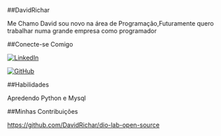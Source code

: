 ##DavidRichar

Me Chamo David sou novo na área de Programação,Futuramente quero trabalhar numa grande empresa como programador 

##Conecte-se Comigo

[![LinkedIn](https://img.shields.io/badge/LinkedIn-0077B5?style=for-the-badge&logo=linkedin&logoColor=white)](https://www.linkedin.com/in/david-richard-208254205/)

[![GitHub](https://img.shields.io/badge/GitHub-100000?style=for-the-badge&logo=github&logoColor=white)](https://github.com/DavidRichar)


##Habilidades

Apredendo Python e Mysql

##Minhas Contribuições

https://github.com/DavidRichar/dio-lab-open-source
